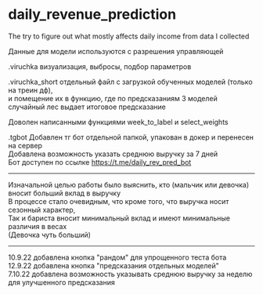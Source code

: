 # daily_revenue_prediction
The try to figure out what mostly affects daily income from data I collected

Данные для модели используются с разрешения управляющей <br/>

.viruchka визуализация, выбросы, подбор параметров <br/>

.viruchka_short отдельный файл с загрузкой обученных моделей (только на треин дф), <br/>
и помещение их в функцию, где по предсказаниям 3 моделей случайный лес выдает итоговое предсказание <br/>

Доволен написанными функциями week_to_label и select_weights <br/>

.tgbot Добавлен тг бот отдельной папкой, упакован в докер и перенесен на сервер <br/>
Добавлена возможность указать среднюю выручку за 7 дней <br/>
Бот доступен по ссылке https://t.me/daily_rev_pred_bot

________________________________________________________________________________________________
Изначальной целью работы было выяснить, кто (мальчик или девочка) вносит больший вклад в выручку <br/>
В процессе стало очевидным, что кроме того, что выручка носит сезонный характер, <br/>
Так и бариста вносит минимальный вклад и имеют минимальные различия в весах <br/>
(Девочка чуть больший)
________________________________________________________________________________________________
10.9.22 добавлена кнопка "рандом" для упрощенного теста бота <br/>
12.9.22 добавлена кнопка "предсказания отдельных моделей" <br/>
7.10.22 добавлена возможность указывать среднюю выручку за неделю для улучшенного предсказания <br/>
